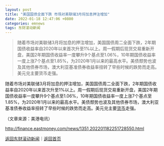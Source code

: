 ```yaml
---
layout: post
title: "美国国债全面下跌 市场对美联储3月将加息押注增加"
date: 2022-01-18 12:47:06 +0800
categories: emnews
tags: 东财滚动新闻
---
```

> 随着市场对美联储3月将加息的押注增加，美国国债周二全面下跌，2年期国债收益率自2020年以来首次升至1%以上。周一假期后现货交易重新开盘，美国2年期国债收益率一度攀升9个基点至1.06%，10年期国债收益率一度上涨7个基点至1.85%，为2020年1月以来的最高水平。美债颓势也波及其他债券市场，澳大利亚基准债券收益率扭转了早些时候的跌势而走高。美元兑主要货币走强。

<p>随着市场对美联储3月将加息的押注增加，美国国债周二全面下跌，2年期国债收益率自2020年以来首次升至1%以上。周一假期后现货交易重新开盘，美国2年期国债收益率一度攀升9个基点至1.06%，10年期国债收益率一度上涨7个基点至1.85%，为2020年1月以来的最高水平。美债颓势也波及其他债券市场，澳大利亚基准债券收益率扭转了早些时候的跌势而走高。美元兑主要<span id="Info.3326"><a href="http://data.eastmoney.com/cjsj/hbgyl.html" class="infokey">货币</a></span>走强。</p><p class="em_media">（文章来源：美港电讯）</p>

<http://finance.eastmoney.com/news/1351,202201182251728550.html>

[返回东财滚动新闻](//finews.withounder.com/emnews/)｜[返回首页](//finews.withounder.com/)
